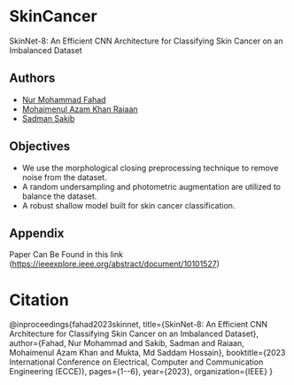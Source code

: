 # SkinCancer
SkinNet-8: An Efficient CNN Architecture for Classifying Skin Cancer on an Imbalanced Dataset

## Authors

- [Nur Mohammad Fahad](https://github.com/FahadUIU)
- [Mohaimenul Azam Khan Raiaan](https://github.com/FahadUIU)
- [Sadman Sakib](https://github.com/FahadUIU)


## Objectives
- We use the morphological closing preprocessing technique to remove noise from the dataset.
- A random undersampling and photometric augmentation are utilized to balance the dataset.
- A robust shallow model built for skin cancer classification.
## Appendix

Paper Can Be Found in this link (https://ieeexplore.ieee.org/abstract/document/10101527)

# Citation
@inproceedings{fahad2023skinnet,
  title={SkinNet-8: An Efficient CNN Architecture for Classifying Skin Cancer on an Imbalanced Dataset},
  author={Fahad, Nur Mohammad and Sakib, Sadman and Raiaan, Mohaimenul Azam Khan and Mukta, Md Saddam Hossain},
  booktitle={2023 International Conference on Electrical, Computer and Communication Engineering (ECCE)},
  pages={1--6},
  year={2023},
  organization={IEEE}
}
